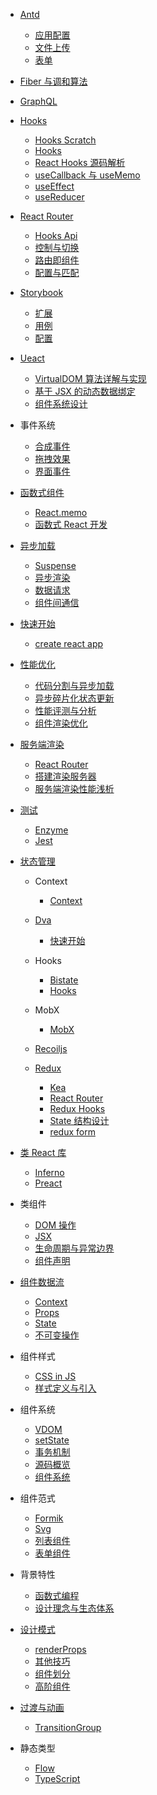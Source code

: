   - [Antd](/Antd/README.md)
    - [应用配置](/Antd/应用配置.md)
    - [文件上传](/Antd/文件上传.md)
    - [表单](/Antd/表单.md)
  - [Fiber 与调和算法](/Fiber%20与调和算法/README.md)
    
  - [GraphQL](/GraphQL/README.md)
    
  - [Hooks](/Hooks/README.md)
    - [Hooks Scratch](/Hooks/Hooks%20Scratch.md)
    - [Hooks](/Hooks/Hooks.md)
    - [React Hooks 源码解析](/Hooks/React%20Hooks%20源码解析.md)
    - [useCallback 与 useMemo](/Hooks/useCallback%20与%20useMemo.md)
    - [useEffect](/Hooks/useEffect.md)
    - [useReducer](/Hooks/useReducer.md)
  - [React Router](/React%20Router/README.md)
    - [Hooks Api](/React%20Router/Hooks%20Api.md)
    - [控制与切换](/React%20Router/控制与切换.md)
    - [路由即组件](/React%20Router/路由即组件.md)
    - [配置与匹配](/React%20Router/配置与匹配.md)
  - [Storybook](/Storybook/README.md)
    - [扩展](/Storybook/扩展.md)
    - [用例](/Storybook/用例.md)
    - [配置](/Storybook/配置.md)
  - [Ueact](/Ueact/README.md)
    - [VirtualDOM 算法详解与实现](/Ueact/VirtualDOM%20算法详解与实现.md)
    - [基于 JSX 的动态数据绑定](/Ueact/基于%20JSX%20的动态数据绑定.md)
    - [组件系统设计](/Ueact/组件系统设计.md)
  - 事件系统
    - [合成事件](/事件系统/合成事件.md)
    - [拖拽效果](/事件系统/拖拽效果.md)
    - [界面事件](/事件系统/界面事件.md)
  - [函数式组件](/函数式组件/README.md)
    - [React.memo](/函数式组件/React.memo.md)
    - [函数式 React 开发](/函数式组件/函数式%20React%20开发.md)
  - [异步加载](/异步加载/README.md)
    - [Suspense](/异步加载/Suspense.md)
    - [异步渲染](/异步加载/异步渲染.md)
    - [数据请求](/异步加载/数据请求.md)
    - [组件间通信](/异步加载/组件间通信.md)
  - [快速开始](/快速开始/README.md)
    - [create react app](/快速开始/create-react-app.md)
  - [性能优化](/性能优化/README.md)
    - [代码分割与异步加载](/性能优化/代码分割与异步加载.md)
    - [异步碎片化状态更新](/性能优化/异步碎片化状态更新.md)
    - [性能评测与分析](/性能优化/性能评测与分析.md)
    - [组件渲染优化](/性能优化/组件渲染优化.md)
  - [服务端渲染](/服务端渲染/README.md)
    - [React Router](/服务端渲染/React%20Router.md)
    - [搭建渲染服务器](/服务端渲染/搭建渲染服务器.md)
    - [服务端渲染性能浅析](/服务端渲染/服务端渲染性能浅析.md)
  - [测试](/测试/README.md)
    - [Enzyme](/测试/Enzyme.md)
    - [Jest](/测试/Jest.md)
  - [状态管理](/状态管理/README.md)
    - Context
      - [Context](/状态管理/Context/Context.md)
    - [Dva](/状态管理/Dva/README.md)
      - [快速开始](/状态管理/Dva/快速开始.md)
    - Hooks
      - [Bistate](/状态管理/Hooks/Bistate.md)
      - [Hooks](/状态管理/Hooks/Hooks.md)
    - MobX
      - [MobX](/状态管理/MobX/MobX.md)
    - [Recoiljs](/状态管理/Recoiljs/README.md)
      
    - [Redux](/状态管理/Redux/README.md)
      - [Kea](/状态管理/Redux/Kea.md)
      - [React Router](/状态管理/Redux/React%20Router.md)
      - [Redux Hooks](/状态管理/Redux/Redux%20Hooks.md)
      - [State 结构设计](/状态管理/Redux/State%20结构设计.md)
      - [redux form](/状态管理/Redux/redux-form.md)
  - [类 React 库](/类%20React%20库/README.md)
    - [Inferno](/类%20React%20库/Inferno.md)
    - [Preact](/类%20React%20库/Preact.md)
  - 类组件
    - [DOM 操作](/类组件/DOM%20操作.md)
    - [JSX](/类组件/JSX.md)
    - [生命周期与异常边界](/类组件/生命周期与异常边界.md)
    - [组件声明](/类组件/组件声明.md)
  - [组件数据流](/组件数据流/README.md)
    - [Context](/组件数据流/Context.md)
    - [Props](/组件数据流/Props.md)
    - [State](/组件数据流/State.md)
    - [不可变操作](/组件数据流/不可变操作.md)
  - 组件样式
    - [CSS in JS](/组件样式/CSS-in-JS.md)
    - [样式定义与引入](/组件样式/样式定义与引入.md)
  - 组件系统
    - [VDOM](/组件系统/VDOM.md)
    - [setState](/组件系统/setState.md)
    - [事务机制](/组件系统/事务机制.md)
    - [源码概览](/组件系统/源码概览.md)
    - [组件系统](/组件系统/组件系统.md)
  - 组件范式
    - [Formik](/组件范式/Formik.md)
    - [Svg](/组件范式/Svg.md)
    - [列表组件](/组件范式/列表组件.md)
    - [表单组件](/组件范式/表单组件.md)
  - 背景特性
    - [函数式编程](/背景特性/函数式编程.md)
    - [设计理念与生态体系](/背景特性/设计理念与生态体系.md)
  - [设计模式](/设计模式/README.md)
    - [renderProps](/设计模式/renderProps.md)
    - [其他技巧](/设计模式/其他技巧.md)
    - [组件划分](/设计模式/组件划分.md)
    - [高阶组件](/设计模式/高阶组件.md)
  - [过渡与动画](/过渡与动画/README.md)
    - [TransitionGroup](/过渡与动画/TransitionGroup.md)
  - 静态类型
    - [Flow](/静态类型/Flow.md)
    - [TypeScript](/静态类型/TypeScript.md)